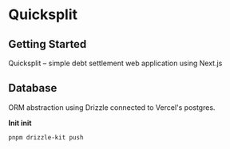 # Quicksplit

## Getting Started

Quicksplit – simple debt settlement web application using Next.js

## Database

ORM abstraction using Drizzle connected to Vercel's postgres.

**Init init**

```
pnpm drizzle-kit push
```
